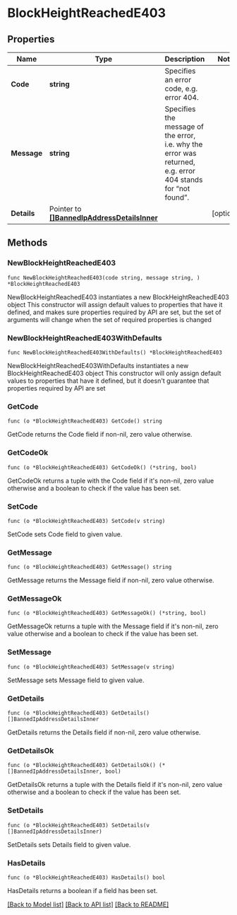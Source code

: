 # BlockHeightReachedE403

## Properties

Name | Type | Description | Notes
------------ | ------------- | ------------- | -------------
**Code** | **string** | Specifies an error code, e.g. error 404. | 
**Message** | **string** | Specifies the message of the error, i.e. why the error was returned, e.g. error 404 stands for “not found”. | 
**Details** | Pointer to [**[]BannedIpAddressDetailsInner**](BannedIpAddressDetailsInner.md) |  | [optional] 

## Methods

### NewBlockHeightReachedE403

`func NewBlockHeightReachedE403(code string, message string, ) *BlockHeightReachedE403`

NewBlockHeightReachedE403 instantiates a new BlockHeightReachedE403 object
This constructor will assign default values to properties that have it defined,
and makes sure properties required by API are set, but the set of arguments
will change when the set of required properties is changed

### NewBlockHeightReachedE403WithDefaults

`func NewBlockHeightReachedE403WithDefaults() *BlockHeightReachedE403`

NewBlockHeightReachedE403WithDefaults instantiates a new BlockHeightReachedE403 object
This constructor will only assign default values to properties that have it defined,
but it doesn't guarantee that properties required by API are set

### GetCode

`func (o *BlockHeightReachedE403) GetCode() string`

GetCode returns the Code field if non-nil, zero value otherwise.

### GetCodeOk

`func (o *BlockHeightReachedE403) GetCodeOk() (*string, bool)`

GetCodeOk returns a tuple with the Code field if it's non-nil, zero value otherwise
and a boolean to check if the value has been set.

### SetCode

`func (o *BlockHeightReachedE403) SetCode(v string)`

SetCode sets Code field to given value.


### GetMessage

`func (o *BlockHeightReachedE403) GetMessage() string`

GetMessage returns the Message field if non-nil, zero value otherwise.

### GetMessageOk

`func (o *BlockHeightReachedE403) GetMessageOk() (*string, bool)`

GetMessageOk returns a tuple with the Message field if it's non-nil, zero value otherwise
and a boolean to check if the value has been set.

### SetMessage

`func (o *BlockHeightReachedE403) SetMessage(v string)`

SetMessage sets Message field to given value.


### GetDetails

`func (o *BlockHeightReachedE403) GetDetails() []BannedIpAddressDetailsInner`

GetDetails returns the Details field if non-nil, zero value otherwise.

### GetDetailsOk

`func (o *BlockHeightReachedE403) GetDetailsOk() (*[]BannedIpAddressDetailsInner, bool)`

GetDetailsOk returns a tuple with the Details field if it's non-nil, zero value otherwise
and a boolean to check if the value has been set.

### SetDetails

`func (o *BlockHeightReachedE403) SetDetails(v []BannedIpAddressDetailsInner)`

SetDetails sets Details field to given value.

### HasDetails

`func (o *BlockHeightReachedE403) HasDetails() bool`

HasDetails returns a boolean if a field has been set.


[[Back to Model list]](../README.md#documentation-for-models) [[Back to API list]](../README.md#documentation-for-api-endpoints) [[Back to README]](../README.md)


